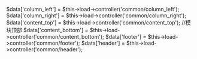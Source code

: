 
$data['column_left'] = $this->load->controller('common/column_left');
$data['column_right'] = $this->load->controller('common/column_right');
$data['content_top'] = $this->load->controller('common/content_top');  //模块顶部
$data['content_bottom'] = $this->load->controller('common/content_bottom');
$data['footer'] = $this->load->controller('common/footer');
$data['header'] = $this->load->controller('common/header');

